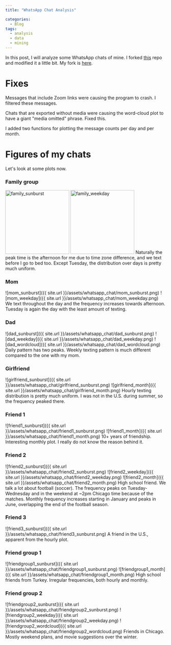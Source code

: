 ```yaml
---
title: "WhatsApp Chat Analysis"

categories:
  - Blog
tags:
  - analysis
  - data
  - mining
---
```


In this post, I will analyze some WhatsApp chats of mine. I forked <a href="https://github.com/joweich/chat-miner">this</a> repo and modified it a little bit. My fork is <a href="https://github.com/alperengormez/chat-miner">here</a>.

# Fixes
Messages that include Zoom links were causing the program to crash. I filtered these messages.

Chats that are exported without media were causing the word-cloud plot to have a giant "media omitted" phrase. Fixed this.

I added two functions for plotting the message counts per day and per month.

# Figures of my chats

Let's look at some plots now.

### Family group
<img src="family_sunburst.jpg" alt="family_sunburst" width="200"/> <img src="family_weekday.jpg" alt="family_weekday" width="200"/>
Naturally the peak time is the afternoon for me due to time zone difference, and we text before I go to bed too. Except Tuesday, the distribution over days is pretty much uniform.

### Mom
![mom_sunburst]({{ site.url }}/assets/whatsapp_chat/mom_sunburst.png) ![mom_weekday]({{ site.url }}/assets/whatsapp_chat/mom_weekday.png)
We text throughout the day and the frequency increases towards afternoon. Tuesday is again the day with the least amount of texting.

### Dad
![dad_sunburst]({{ site.url }}/assets/whatsapp_chat/dad_sunburst.png) ![dad_weekday]({{ site.url }}/assets/whatsapp_chat/dad_weekday.png) ![dad_wordcloud]({{ site.url }}/assets/whatsapp_chat/dad_wordcloud.png)
Daily pattern has two peaks. Weekly texting pattern is much different compared to the one with my mom.

### Girlfriend
![girlfriend_sunburst]({{ site.url }}/assets/whatsapp_chat/girlfriend_sunburst.png) ![girlfriend_month]({{ site.url }}/assets/whatsapp_chat/girlfriend_month.png)
Hourly texting distribution is pretty much uniform. I was not in the U.S. during summer, so the frequency peaked there.

### Friend 1
![friend1_sunburst]({{ site.url }}/assets/whatsapp_chat/friend1_sunburst.png) ![friend1_month]({{ site.url }}/assets/whatsapp_chat/friend1_month.png) 
10+ years of friendship. Interesting monthly plot. I really do not know the reason behind it.

### Friend 2
![friend2_sunburst]({{ site.url }}/assets/whatsapp_chat/friend2_sunburst.png) ![friend2_weekday]({{ site.url }}/assets/whatsapp_chat/friend2_weekday.png) ![friend2_month]({{ site.url }}/assets/whatsapp_chat/friend2_month.png)
High school friend. We talk a lot about football (soccer). The frequency peaks on Tuesday-Wednesday and in the weekend at ~2pm Chicago time because of the matches. Monthly frequency increases starting in January and peaks in June, overlapping the end of the football season.

### Friend 3
![friend3_sunburst]({{ site.url }}/assets/whatsapp_chat/friend3_sunburst.png)
A friend in the U.S., apparent from the hourly plot.

### Friend group 1
![friendgroup1_sunburst]({{ site.url }}/assets/whatsapp_chat/friendgroup1_sunburst.png) ![friendgroup1_month]({{ site.url }}/assets/whatsapp_chat/friendgroup1_month.png)
High school friends from Turkey. Irregular frequencies, both hourly and monthly.

### Friend group 2
![friendgroup2_sunburst]({{ site.url }}/assets/whatsapp_chat/friendgroup2_sunburst.png) ![friendgroup2_weekday]({{ site.url }}/assets/whatsapp_chat/friendgroup2_weekday.png) ![friendgroup2_wordcloud]({{ site.url }}/assets/whatsapp_chat/friendgroup2_wordcloud.png)
Friends in Chicago. Mostly weekend plans, and movie suggestions over the winter.